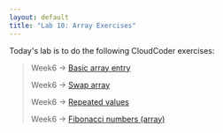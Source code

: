 ```yaml
---
layout: default
title: "Lab 10: Array Exercises"
---
```


Today's lab is to do the following CloudCoder exercises:

> Week6 &rarr; [Basic array entry](https://cs.ycp.edu/cloudcoder/#exercise?c=15,p=520)
>
> Week6 &rarr; [Swap array](https://cs.ycp.edu/cloudcoder/#exercise?c=15,p=521)
>
> Week6 &rarr; [Repeated values](https://cs.ycp.edu/cloudcoder/#exercise?c=15,p=522)
>
> Week6 &rarr; [Fibonacci numbers (array)](https://cs.ycp.edu/cloudcoder/#exercise?c=15,p=523)
